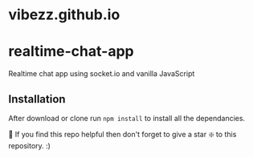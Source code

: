 # vibezz.github.io
# realtime-chat-app
Realtime chat app using socket.io and vanilla JavaScript



## Installation 
After download or clone run `npm install` to install all the dependancies.

🙏 If you find this repo helpful then don't forget to give a star ❇️ to this repository. :)
